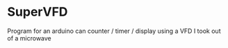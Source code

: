 SuperVFD
========

Program for an arduino can counter / timer / display using a VFD I took out of a microwave
